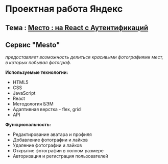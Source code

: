 # Проектная работа Яндекс

## Тема : [Место : на React с Аутентификаций](https://jon666grid.github.io/)

## Сервис "Mesto"
*предоставляет возможность делиться красивыми фотографиями мест, в которых побывал фотограф.*

**Используемые технологии:**

* HTML5
* CSS
* JavaScript
* React
* Методология БЭМ
* Адаптивная верстка - flex, grid
* API

**Функциональность:**
* Редактирование аватара и профиля
* Добавление фотографии и лайков
* Удаление фотографии и лайков
* Открытие фотографии в полном размере
* Авторизация и регистрация пользователей
